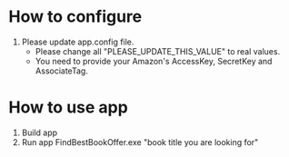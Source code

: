 # How to configure
1. Please update app.config file.
	* Please change all "PLEASE_UPDATE_THIS_VALUE" to real values.
	* You need to provide your Amazon's AccessKey, SecretKey and AssociateTag.

# How to use app
1. Build app
2. Run app FindBestBookOffer.exe "book title you are looking for"